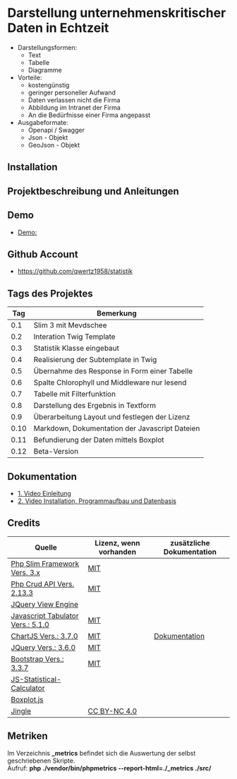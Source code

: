 # Darstellung unternehmenskritischer Daten in Echtzeit
+ Darstellungsformen:
	+ Text
	+ Tabelle
	+ Diagramme
+ Vorteile:
	+ kostengünstig
	+ geringer personeller Aufwand
	+ Daten verlassen nicht die Firma
	+ Abbildung im Intranet der Firma
	+ An die Bedürfnisse einer Firma angepasst	
+ Ausgabeformate:
	+ Openapi / Swagger
	+ Json - Objekt
	+ GeoJson - Objekt	


## Installation

## Projektbeschreibung und Anleitungen

## Demo
+ [ Demo: ](http://statistik.stephankrauss.de)

## Github Account
+ https://github.com/qwertz1958/statistik

## Tags des Projektes

| Tag | Bemerkung |
| --- | --- |
| 0.1 | Slim 3 mit Mevdschee |
| 0.2 | Interation Twig Template |
| 0.3 | Statistik Klasse eingebaut |
| 0.4 | Realisierung der Subtemplate in Twig |
| 0.5 | Übernahme des Response in Form einer Tabelle |
| 0.6 | Spalte Chlorophyll und Middleware nur lesend |
| 0.7 | Tabelle mit Filterfunktion |
| 0.8 | Darstellung des Ergebnis in Textform |
| 0.9 | Überarbeitung Layout und festlegen der Lizenz |
| 0.10 | Markdown, Dokumentation der Javascript Dateien |
| 0.11 | Befundierung der Daten mittels Boxplot | 
| 0.12 | Beta-Version | 

## Dokumentation

+ [ 1. Video Einleitung ](https://www.youtube.com/watch?v=di5X8kyTSHg)
+ [ 2. Video Installation, Programmaufbau und Datenbasis ](https://www.youtube.com/watch?v=UvG9qPsgluY)


## Credits

| Quelle | Lizenz, wenn vorhanden | zusätzliche Dokumentation |
| --- | --- | --- |
| [ Php Slim Framework Vers. 3.x ](https://www.slimframework.com/) |  [MIT](https://de.wikipedia.org/wiki/MIT-Lizenz)  | | 
| [ Php Crud API Vers. 2.13.3 ](https://github.com/mevdschee/php-crud-api) | [MIT](https://de.wikipedia.org/wiki/MIT-Lizenz) | | 
| [ JQuery View Engine ](https://github.com/JocaPC/jquery-view-engine) | | 
| [ Javascript Tabulator Vers.: 5.1.0 ](https://github.com/olifolkerd/tabulator) | [MIT](https://de.wikipedia.org/wiki/MIT-Lizenz) | |                            
| [ ChartJS Vers.: 3.7.0 ](https://github.com/chartjs/Chart.js) | [MIT](https://de.wikipedia.org/wiki/MIT-Lizenz) | [ Dokumentation ](https://tobiasahlin.com/blog/chartjs-charts-to-get-you-started/) | 
| [ JQuery Vers.: 3.6.0 ](https://github.com/jquery/jquery) | [MIT](https://de.wikipedia.org/wiki/MIT-Lizenz) | | 
| [ Bootstrap Vers.: 3.3.7 ](https://github.com/jquery/jquery) | [MIT](https://de.wikipedia.org/wiki/MIT-Lizenz) |  | 
| [ JS-Statistical-Calculator  ](https://github.com/SuperSultan/JS-Statistical-Calculator) | | | 
| [ Boxplot.js ](https://github.com/mattb0m/boxplot.js) | | |
| [ Jingle ](https://freemusicarchive.org/music/Dee_Yan-Key#contact-artist) | [ CC BY-NC 4.0 ](https://creativecommons.org/licenses/by-nc/4.0/) || 

## Metriken

Im Verzeichnis **_metrics** befindet sich die Auswertung der selbst geschriebenen Skripte.  
Aufruf: **php ./vendor/bin/phpmetrics --report-html=./_metrics ./src/**